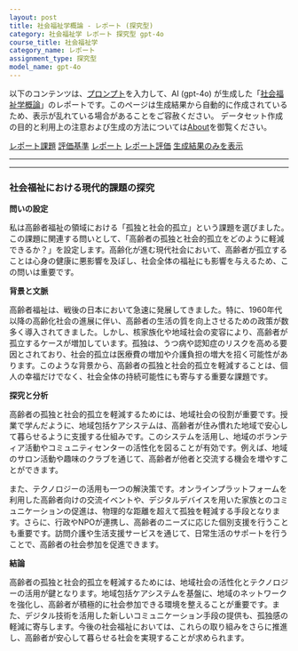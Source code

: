 ```yaml
---
layout: post
title: 社会福祉学概論 - レポート (探究型)
category: 社会福祉学 レポート 探究型 gpt-4o
course_title: 社会福祉学
category_name: レポート
assignment_type: 探究型
model_name: gpt-4o
---
```


以下のコンテンツは、[プロンプト](http://127.0.0.1:8000/generated/社会福祉学/gpt-4o/prompt_レポート-探究型.md)を入力して、AI (gpt-4o) が生成した「[社会福祉学概論](/contents/社会福祉学/)」のレポートです。このページは生成結果から自動的に作成されているため、表示が乱れている場合があることをご容赦ください。
データセット作成の目的と利用上の注意および生成の方法については[About](/About)を御覧ください。

[レポート課題](../レポート課題-探究型)
[評価基準](../評価基準-探究型)
[レポート](../レポート-探究型)
[レポート評価](../レポート評価-探究型)
[生成結果のみを表示](http://127.0.0.1:8000/generated/社会福祉学/gpt-4o/レポート-探究型.md)
  

***
***
  
### 社会福祉における現代的課題の探究

**問いの設定**

私は高齢者福祉の領域における「孤独と社会的孤立」という課題を選びました。この課題に関連する問いとして、「高齢者の孤独と社会的孤立をどのように軽減できるか？」を設定します。高齢化が進む現代社会において、高齢者が孤立することは心身の健康に悪影響を及ぼし、社会全体の福祉にも影響を与えるため、この問いは重要です。

**背景と文脈**

高齢者福祉は、戦後の日本において急速に発展してきました。特に、1960年代以降の高齢化社会の進展に伴い、高齢者の生活の質を向上させるための政策が数多く導入されてきました。しかし、核家族化や地域社会の変容により、高齢者が孤立するケースが増加しています。孤独は、うつ病や認知症のリスクを高める要因とされており、社会的孤立は医療費の増加や介護負担の増大を招く可能性があります。このような背景から、高齢者の孤独と社会的孤立を軽減することは、個人の幸福だけでなく、社会全体の持続可能性にも寄与する重要な課題です。

**探究と分析**

高齢者の孤独と社会的孤立を軽減するためには、地域社会の役割が重要です。授業で学んだように、地域包括ケアシステムは、高齢者が住み慣れた地域で安心して暮らせるように支援する仕組みです。このシステムを活用し、地域のボランティア活動やコミュニティセンターの活性化を図ることが有効です。例えば、地域のサロン活動や趣味のクラブを通じて、高齢者が他者と交流する機会を増やすことができます。

また、テクノロジーの活用も一つの解決策です。オンラインプラットフォームを利用した高齢者向けの交流イベントや、デジタルデバイスを用いた家族とのコミュニケーションの促進は、物理的な距離を超えて孤独を軽減する手段となります。さらに、行政やNPOが連携し、高齢者のニーズに応じた個別支援を行うことも重要です。訪問介護や生活支援サービスを通じて、日常生活のサポートを行うことで、高齢者の社会参加を促進できます。

**結論**

高齢者の孤独と社会的孤立を軽減するためには、地域社会の活性化とテクノロジーの活用が鍵となります。地域包括ケアシステムを基盤に、地域のネットワークを強化し、高齢者が積極的に社会参加できる環境を整えることが重要です。また、デジタル技術を活用した新しいコミュニケーション手段の提供も、孤独感の軽減に寄与します。今後の社会福祉においては、これらの取り組みをさらに推進し、高齢者が安心して暮らせる社会を実現することが求められます。
